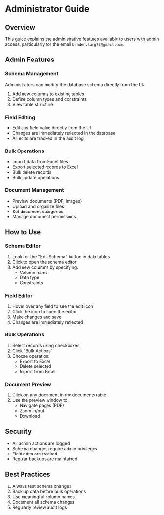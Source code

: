 # Administrator Guide

## Overview
This guide explains the administrative features available to users with admin access, particularly for the email `braden.lang77@gmail.com`.

## Admin Features

### Schema Management
Administrators can modify the database schema directly from the UI:
1. Add new columns to existing tables
2. Define column types and constraints
3. View table structure

### Field Editing
- Edit any field value directly from the UI
- Changes are immediately reflected in the database
- All edits are tracked in the audit log

### Bulk Operations
- Import data from Excel files
- Export selected records to Excel
- Bulk delete records
- Bulk update operations

### Document Management
- Preview documents (PDF, images)
- Upload and organize files
- Set document categories
- Manage document permissions

## How to Use

### Schema Editor
1. Look for the "Edit Schema" button in data tables
2. Click to open the schema editor
3. Add new columns by specifying:
   - Column name
   - Data type
   - Constraints

### Field Editor
1. Hover over any field to see the edit icon
2. Click the icon to open the editor
3. Make changes and save
4. Changes are immediately reflected

### Bulk Operations
1. Select records using checkboxes
2. Click "Bulk Actions"
3. Choose operation:
   - Export to Excel
   - Delete selected
   - Import from Excel

### Document Preview
1. Click on any document in the documents table
2. Use the preview window to:
   - Navigate pages (PDF)
   - Zoom in/out
   - Download

## Security

- All admin actions are logged
- Schema changes require admin privileges
- Field edits are tracked
- Regular backups are maintained

## Best Practices

1. Always test schema changes
2. Back up data before bulk operations
3. Use meaningful column names
4. Document all schema changes
5. Regularly review audit logs
